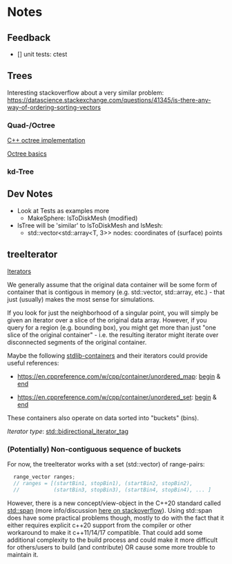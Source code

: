 # Notes

## Feedback

- [] unit tests: ctest

## Trees

Interesting stackoverflow about a very similar problem: <https://datascience.stackexchange.com/questions/41345/is-there-any-way-of-ordering-sorting-vectors>

### Quad-/Octree

[C++ octree implementation](https://stackoverflow.com/questions/5963954/fast-templated-c-octree-implementation)

[Octree basics](https://iq.opengenus.org/octree/)

### kd-Tree

## Dev Notes

- Look at Tests as examples more
  - MakeSphere: lsToDiskMesh (modified)
- lsTree will be 'similar' to lsToDiskMesh and lsMesh:
  - std::vector<std::array<T, 3>> nodes: coordinates of (surface) points

## treeIterator

[Iterators](https://www.cplusplus.com/reference/iterator/)

We generally assume that the original data container will be some form of container that is contigous in memory (e.g. std::vector, std::array, etc.) - that just (usually) makes the most sense for simulations.

If you look for just the neighborhood of a singular point, you will simply be given an iterator over a slice of the original data array. However, if you query for a region (e.g. bounding box), you might get more than just "one slice of the original container" - i.e. the resulting iterator might iterate over disconnected segments of the original container.

Maybe the following [stdlib-containers](https://en.cppreference.com/w/cpp/container) and their iterators could provide useful references:

- <https://en.cppreference.com/w/cpp/container/unordered_map>: [begin](https://en.cppreference.com/w/cpp/container/unordered_map/begin) & [end](https://en.cppreference.com/w/cpp/container/unordered_map/end)

- <https://en.cppreference.com/w/cpp/container/unordered_set>: [begin](https://en.cppreference.com/w/cpp/container/unordered_set/begin) & [end](https://en.cppreference.com/w/cpp/container/unordered_set/end)

These containers also operate on data sorted into "buckets" (bins).

*Iterator type*: [std::bidirectional_iterator_tag](https://www.cplusplus.com/reference/iterator/BidirectionalIterator/)

### (Potentially) Non-contiguous sequence of buckets

For now, the treeIterator works with a set (std::vector) of range-pairs:

```cpp
  range_vector ranges;
  // ranges = [(startBin1, stopBin1), (startBin2, stopBin2),
  //           (startBin3, stopBin3), (startBin4, stopBin4), ... ]
```

However, there is a new concept/view-object in the C++20 standard called [std::span](https://en.cppreference.com/w/cpp/container/span) (more info/discussion [here on stackoverflow](https://stackoverflow.com/questions/45723819/what-is-a-span-and-when-should-i-use-one)).
Using std::span does have some practical problems though, mostly to do with the fact that it either requires explicit c++20 support from the compiler or other workaround to make it c++11/14/17 compatible.
That could add some additional complexity to the build process and could make it more difficult for others/users to build (and contribute) OR cause some more trouble to maintain it.
